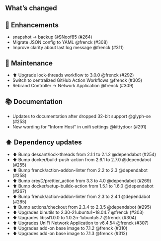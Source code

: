 ## What’s changed

## 🚀 Enhancements

- snapshot -> backup @SNoof85 (#264)
- Migrate JSON config to YAML @frenck (#308)
- Improve clarity about last log message @frenck (#311)

## 🧰 Maintenance

- ⬆️ Upgrade lock-threads workflow to 3.0.0 @frenck (#292)
- Switch to centralized GitHub Action Workflows @frenck (#305)
- Rebrand Controller -> Network Application @frenck (#309)

## 📚 Documentation

- Updates to documentation after dropped 32-bit support @glyph-se (#253)
- New wording for "Inform Host" in unifi settings @kittydoor (#291)

## ⬆️ Dependency updates

- ⬆️ Bump dessant/lock-threads from 2.1.1 to 2.1.2 @dependabot (#254)
- ⬆️ Bump docker/build-push-action from 2.6.1 to 2.7.0 @dependabot (#255)
- ⬆️ Bump frenck/action-addon-linter from 2.2 to 2.3 @dependabot (#258)
- ⬆️ Bump creyD/prettier_action from 3.3 to 4.0 @dependabot (#269)
- ⬆️ Bump docker/setup-buildx-action from 1.5.1 to 1.6.0 @dependabot (#267)
- ⬆️ Bump frenck/action-addon-linter from 2.3 to 2.4.1 @dependabot (#285)
- ⬆️ Bump actions/checkout from 2.3.4 to 2.3.5 @dependabot (#295)
- ⬆️ Upgrades binutils to 2.30-21ubuntu1~18.04.7 @frenck (#303)
- ⬆️ Upgrades libssl1.0.0 to 1.0.2n-1ubuntu5.7 @frenck (#304)
- ⬆️ Upgrades UniFi Network Application to v6.4.54 @frenck (#307)
- ⬆️ Upgrades add-on base image to 7.1.2 @frenck (#310)
- ⬆️ Upgrades add-on base image to 7.1.3 @frenck (#312)
